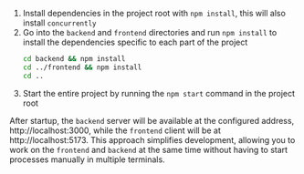 1. Install dependencies in the project root with `npm install`, this will also install `concurrently`
2. Go into the `backend` and `frontend` directories and run `npm install` to install the dependencies specific to each part of the project
   ```sh
   cd backend && npm install
   cd ../frontend && npm install
   cd ..
3. Start the entire project by running the `npm start` command in the project root

After startup, the `backend` server will be available at the configured address, http://localhost:3000,
while the `frontend` client will be at http://localhost:5173. 
This approach simplifies development, allowing you to work on the `frontend` and `backend` at the same time
without having to start processes manually in multiple terminals.
